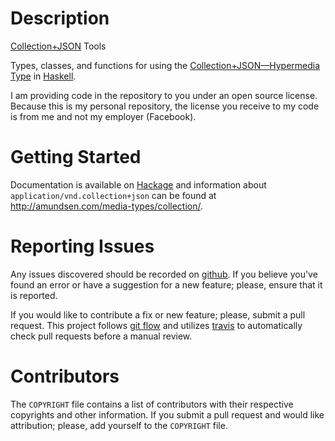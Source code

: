 # Description

[Collection+JSON] Tools

Types, classes, and functions for using the
[Collection+JSON—Hypermedia Type][Collection+JSON] in [Haskell].

I am providing code in the repository to you under an open source license.
Because this is my personal repository, the license you receive to my code is
from me and not my employer (Facebook).

# Getting Started

Documentation is available on [Hackage] and information about
`application/vnd.collection+json` can be found at
<http://amundsen.com/media-types/collection/>.

# Reporting Issues

Any issues discovered should be recorded on [github][issues].  If you believe
you've found an error or have a suggestion for a new feature; please, ensure
that it is reported.

If you would like to contribute a fix or new feature; please, submit a pull
request.  This project follows [git flow] and utilizes [travis] to automatically
check pull requests before a manual review.

# Contributors

The `COPYRIGHT` file contains a list of contributors with their respective
copyrights and other information.  If you submit a pull request and would like
attribution; please, add yourself to the `COPYRIGHT` file.

[Collection+JSON]: http://amundsen.com/media-types/collection/
[git flow]: http://nvie.com/posts/a-successful-git-branching-model/
[Hackage]: https://hackage.haskell.org/package/collection-json
[Haskell]: https://www.haskell.org/
[issues]: https://github.com/alunduil/collection-json.hs/issues
[travis]: https://travis-ci.org/alunduil/collection-json.hs
